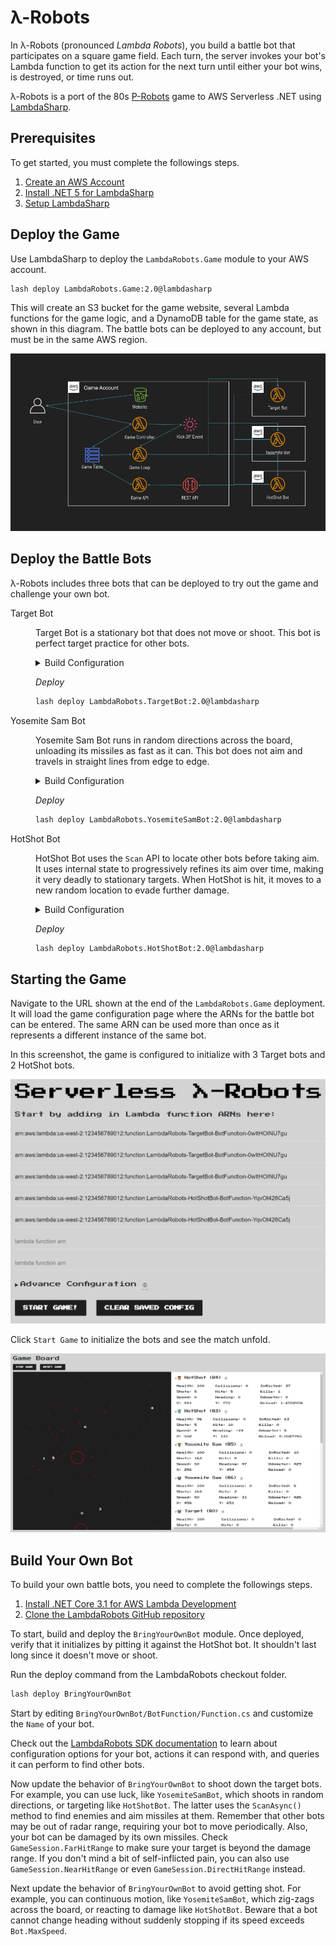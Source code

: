 # λ-Robots

In λ-Robots (pronounced _Lambda Robots_), you build a battle bot that participates on a square game field. Each turn, the server invokes your bot's Lambda function to get its action for the next turn until either your bot wins, is destroyed, or time runs out.

λ-Robots is a port of the 80s [P-Robots](https://www.dosgames.com/game/p-robots/) game to AWS Serverless .NET using [LambdaSharp](https://lambdasharp.net).

## Prerequisites

To get started, you must complete the followings steps.
1. [Create an AWS Account](https://aws.amazon.com)
1. [Install .NET 5 for LambdaSharp](https://dotnet.microsoft.com/download)
1. [Setup LambdaSharp](https://lambdasharp.net/#install-lambdasharp-cli)

## Deploy the Game

Use LambdaSharp to deploy the `LambdaRobots.Game` module to your AWS account.
```bash
lash deploy LambdaRobots.Game:2.0@lambdasharp
```

This will create an S3 bucket for the game website, several Lambda functions for the game logic, and a DynamoDB table for the game state, as shown in this diagram. The battle bots can be deployed to any account, but must be in the same AWS region.

![Architecture](Docs/Architecture.png)

## Deploy the Battle Bots

λ-Robots includes three bots that can be deployed to try out the game and challenge your own bot.

<dl>

<dt>Target Bot</dt>
<dd>

Target Bot is a stationary bot that does not move or shoot. This bot is perfect target practice for other bots.

<details>
<summary>Build Configuration</summary>

|Field  |Value  |
|-------|-------|
|Name   |Target
|Armor  |Medium
|Engine |Economy
|Missile|Dart
|Radar  |Ultra Short Range

</details>

_Deploy_
```bash
lash deploy LambdaRobots.TargetBot:2.0@lambdasharp
```
</dd>

<dt>Yosemite Sam Bot</dt>
<dd>

Yosemite Sam Bot runs in random directions across the board, unloading its missiles as fast as it can. This bot does not aim and travels in straight lines from edge to edge.

<details>
<summary>Build Configuration</summary>

|Field  |Value  |
|-------|-------|
|Name   |Yosemite Sam
|Armor  |Medium
|Engine |ExtraLarge
|Missile|Dart
|Radar  |Mid Range

</details>

_Deploy_
```bash
lash deploy LambdaRobots.YosemiteSamBot:2.0@lambdasharp
```

</dd>

<dt>HotShot Bot</dt>
<dd>

HotShot Bot uses the `Scan` API to locate other bots before taking aim. It uses internal state to progressively refines its aim over time, making it very deadly to stationary targets. When HotShot is hit, it moves to a new random location to evade further damage.

<details>
<summary>Build Configuration</summary>

|Field  |Value  |
|-------|-------|
|Name   |HotShot
|Armor  |Medium
|Engine |Compact
|Missile|Javelin
|Radar  |Long Range

</details>

_Deploy_
```bash
lash deploy LambdaRobots.HotShotBot:2.0@lambdasharp
```

</dd>

</dl>

## Starting the Game

Navigate to the URL shown at the end of the `LambdaRobots.Game` deployment. It will load the game configuration page where the ARNs for the battle bot can be entered. The same ARN can be used more than once as it represents a different instance of the same bot.

In this screenshot, the game is configured to initialize with 3 Target bots and 2 HotShot bots.

![Game configuration](Docs/Configuration.png)

Click `Start Game` to initialize the bots and see the match unfold.

![Game Play](Docs/GamePlay.png)

## Build Your Own Bot

To build your own battle bots, you need to complete the followings steps.
1. [Install .NET Core 3.1 for AWS Lambda Development](https://dotnet.microsoft.com/download)
1. [Clone the LambdaRobots GitHub repository](https://github.com/LambdaSharp/LambdaRobots)

To start, build and deploy the `BringYourOwnBot` module. Once deployed, verify that it initializes by pitting it against the HotShot bot. It shouldn't last long since it doesn't move or shoot.

Run the deploy command from the LambdaRobots checkout folder.
```bash
lash deploy BringYourOwnBot
```

Start by editing `BringYourOwnBot/BotFunction/Function.cs` and customize the `Name` of your bot.

Check out the [LambdaRobots SDK documentation](Docs/SDK.md) to learn about configuration options for your bot, actions it can respond with, and queries it can perform to find other bots.

Now update the behavior of `BringYourOwnBot` to shoot down the target bots. For example, you can use luck, like `YosemiteSamBot`, which shoots in random directions, or targeting like `HotShotBot`. The latter uses the `ScanAsync()` method to find enemies and aim missiles at them. Remember that other bots may be out of radar range, requiring your bot to move periodically. Also, your bot can be damaged by its own missiles. Check `GameSession.FarHitRange` to make sure your target is beyond the damage range. If you don't mind a bit of self-inflicted pain, you can also use `GameSession.NearHitRange` or even `GameSession.DirectHitRange` instead.

Next update the behavior of `BringYourOwnBot` to avoid getting shot. For example, you can continuous motion, like `YosemiteSamBot`, which zig-zags across the board, or reacting to damage like `HotShotBot`. Beware that a bot cannot change heading without suddenly stopping if its speed exceeds `Bot.MaxSpeed`.
